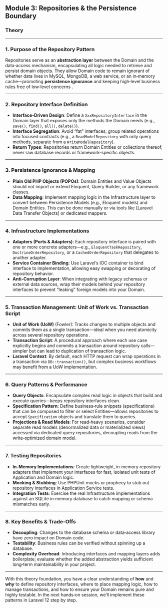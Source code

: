 ## Module 3: Repositories & the Persistence Boundary

### Theory

---

### 1. Purpose of the Repository Pattern

Repositories serve as an **abstraction layer** between the Domain and the data‑access mechanism, encapsulating all logic needed to retrieve and persist domain objects. They allow Domain code to remain ignorant of whether data lives in MySQL, MongoDB, a web service, or an in‑memory cache—promoting **persistence ignorance** and keeping high‑level business rules free of low‑level concerns .

---

### 2. Repository Interface Definition

* **Interface-Driven Design**: Define a `XxxRepositoryInterface` in the Domain layer that exposes only the methods the Domain needs (e.g., `save()`, `find()`, `all()`, `delete()`).
* **Interface Segregation**: Avoid “fat” interfaces; group related operations into focused contracts (e.g., a `ReadModelRepository` with only query methods, separate from a `WriteModelRepository`).
* **Return Types**: Repositories return Domain Entities or collections thereof, never raw database records or framework-specific objects.

---

### 3. Persistence Ignorance & Mapping

* **Plain Old PHP Objects (POPOs)**: Domain Entities and Value Objects should not import or extend Eloquent, Query Builder, or any framework classes.
* **Data Mapping**: Implement mapping logic in the Infrastructure layer to convert between Persistence Models (e.g., Eloquent models) and Domain Entities. This can be done manually or via tools like \[Laravel Data Transfer Objects] or dedicated mappers.

---

### 4. Infrastructure Implementations

* **Adapters (Ports & Adapters)**: Each repository interface is paired with one or more concrete adapters—e.g., `EloquentTaskRepository`, `DoctrineOrderRepository`, or a `CachedOrderRepository` that delegates to another adapter.
* **Service Container Binding**: Use Laravel’s IOC container to bind interface to implementation, allowing easy swapping or decorating of repository behavior.
* **Anti‑Corruption Layer**: When integrating with legacy schemas or external data sources, wrap their models behind your repository interfaces to prevent “leaking” foreign models into your Domain.

---

### 5. Transaction Management: Unit of Work vs. Transaction Script

* **Unit of Work (UoW)** (Fowler): Tracks changes to multiple objects and commits them as a single transaction—ideal when you need atomicity across several repository operations .
* **Transaction Script**: A procedural approach where each use case explicitly begins and commits a transaction around repository calls—simpler but can lead to duplication of transaction logic.
* **Laravel Context**: By default, each HTTP request can wrap operations in a transaction via `DB::transaction()`, but complex business workflows may benefit from a UoW implementation.

---

### 6. Query Patterns & Performance

* **Query Objects**: Encapsulate complex read logic in objects that build and execute queries—keeps repository interfaces clean.
* **Specification Pattern**: Define business‑rule snippets (specifications) that can be composed to filter or select Entities—allows repositories to accept `Specification` objects and translate them to queries.
* **Projections & Read Models**: For read‑heavy scenarios, consider separate read models (denormalized data or materialized views) accessed via dedicated query repositories, decoupling reads from the write‑optimized domain model.

---

### 7. Testing Repositories

* **In‑Memory Implementations**: Create lightweight, in‑memory repository adapters that implement your interfaces for fast, isolated unit tests of Application and Domain logic.
* **Mocking & Stubbing**: Use PHPUnit mocks or prophecy to stub out repository interfaces in Application Service tests.
* **Integration Tests**: Exercise the real Infrastructure implementations against an SQLite in‑memory database to catch mapping or schema mismatches early.

---

### 8. Key Benefits & Trade‑Offs

* **Decoupling**: Changes to the database schema or data‑access library have zero impact on Domain code.
* **Testability**: Business rules can be verified without spinning up a database.
* **Complexity Overhead**: Introducing interfaces and mapping layers adds boilerplate; evaluate whether the added abstraction yields sufficient long‑term maintainability in your project.

---

With this theory foundation, you have a clear understanding of **how** and **why** to define repository interfaces, where to place mapping logic, how to manage transactions, and how to ensure your Domain remains pure and highly testable. In the next hands‑on session, we’ll implement these patterns in Laravel 12 step by step.

